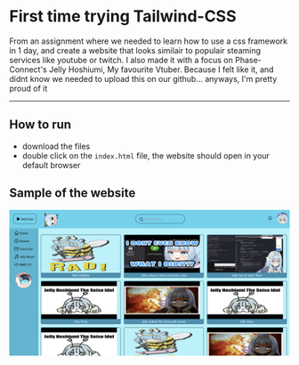 # First time trying Tailwind-CSS

From an assignment where we needed to learn how to use a css framework in 1 day, and create a website that looks similair to populair steaming services like youtube or twitch.
I also made it with a focus on Phase-Connect's Jelly Hoshiumi, My favourite Vtuber. Because I felt like it, and didnt know we needed to upload this on our github...
anyways, I'm pretty proud of it

---

## How to run

- download the files
- double click on the ```index.html``` file, the website should open in your default browser


## Sample of the website

![Alt text](./websiteScreenshot.png)